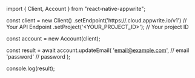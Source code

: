 import { Client, Account } from "react-native-appwrite";

const client = new Client()
    .setEndpoint('https://<REGION>.cloud.appwrite.io/v1') // Your API Endpoint
    .setProject('<YOUR_PROJECT_ID>'); // Your project ID

const account = new Account(client);

const result = await account.updateEmail(
    'email@example.com', // email
    'password' // password
);

console.log(result);
